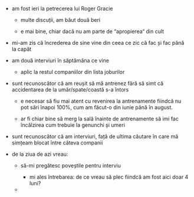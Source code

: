 - am fost ieri la petrecerea lui Roger Gracie
	 - multe discuții, am băut două beri

	 - e mai bine, chiar dacă nu am parte de “apropierea“ din cult

- mi-am zis că încrederea de sine vine din ceea ce zic că fac și fac până la capăt

- am două interviuri în săptămâna ce vine
	 - aplic la restul companiilor din lista joburilor

- sunt recunoscător că am reușit să mă antrenez fără să simt că accidentarea de la umăr/spate/coastă s-a întors
	 - e necesar să fiu mai atent cu revenirea la antrenamente fiindcă nu pot sări înapoi 100%, cum am făcut-o din iunie până în august.

	 - ar fi chiar bine să merg la sală înainte de antrenamente să imi fac încălzirea cum trebuie la genunchi și umeri

- sunt recunoscător că am interviuri, față de ultima căutare în care mă simțeam blocat între câteva companii

- de la ziua de azi vreau:
	 - să-mi pregătesc poveștile pentru interviu
		 - mi ales întrebarea: de ce vreau să plec fiindcă am fost aici doar 4 luni?

	 - 
